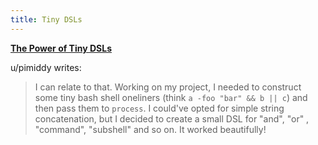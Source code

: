 ```yaml
---
title: Tiny DSLs
---
```


[**The Power of Tiny DSLs**](https://old.reddit.com/r/haskell/comments/fu3myf/the_power_of_tiny_dsls/)

u/pimiddy writes:

> I can relate to that. Working on my project, I needed to construct some tiny bash shell oneliners (think `a -foo "bar" && b || c`) and then pass them to `process`. I could've opted for simple string concatenation, but I decided to create a small DSL for "and", "or" , "command", "subshell" and so on. It worked beautifully!
